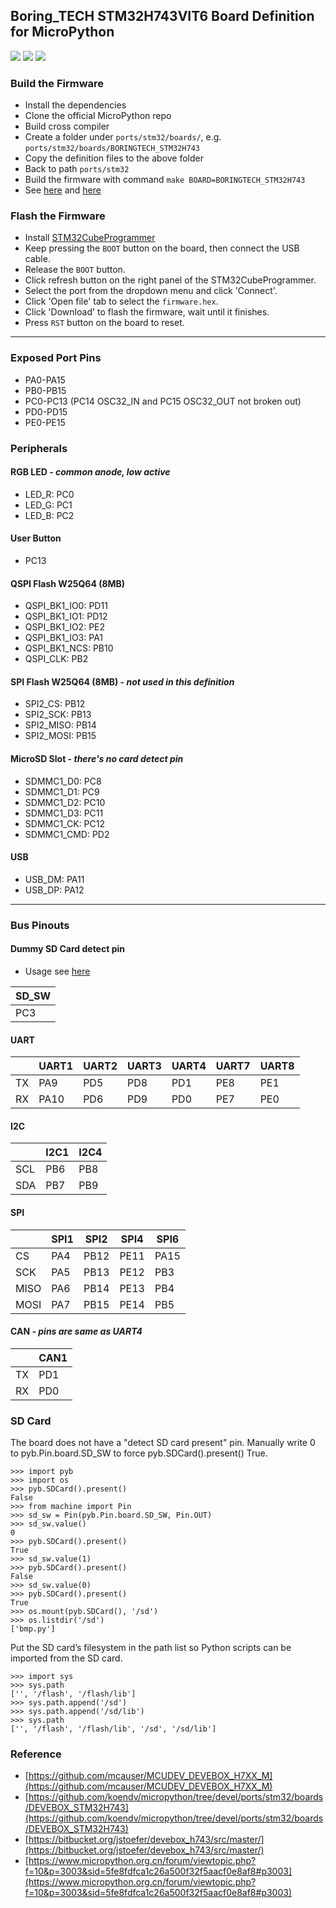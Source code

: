 ## Boring_TECH STM32H743VIT6 Board Definition for MicroPython

![](./docs/front.jpg)
![](./docs/back.jpg)
![](./docs/info.png)

### Build the Firmware
* Install the dependencies
* Clone the official MicroPython repo
* Build cross compiler
* Create a folder under `ports/stm32/boards/`, e.g. `ports/stm32/boards/BORINGTECH_STM32H743`
* Copy the definition files to the above folder
* Back to path `ports/stm32`
* Build the firmware with command `make BOARD=BORINGTECH_STM32H743`
* See [here](https://github.com/micropython/micropython/wiki/Getting-Started)
and [here](https://github.com/micropython/micropython/wiki/Building-Micropython-Binaries)

### Flash the Firmware

* Install [STM32CubeProgrammer](https://www.st.com/zh/development-tools/stm32cubeprog.html)
* Keep pressing the `BOOT` button on the board, then connect the USB cable.
* Release the `BOOT` button.
* Click refresh button on the right panel of the STM32CubeProgrammer.
* Select the port from the dropdown menu and click 'Connect'.
* Click 'Open file' tab to select the `firmware.hex`.
* Click 'Download' to flash the firmware, wait until it finishes.
* Press `RST` button on the board to reset.

---

### Exposed Port Pins

* PA0-PA15
* PB0-PB15
* PC0-PC13 (PC14 OSC32_IN and PC15 OSC32_OUT not broken out)
* PD0-PD15
* PE0-PE15

### Peripherals

#### RGB LED - _common anode, low active_

* LED_R: PC0
* LED_G: PC1
* LED_B: PC2

#### User Button

* PC13

#### QSPI Flash W25Q64 (8MB)

* QSPI_BK1_IO0: PD11
* QSPI_BK1_IO1: PD12
* QSPI_BK1_IO2: PE2
* QSPI_BK1_IO3: PA1
* QSPI_BK1_NCS: PB10
* QSPI_CLK: PB2

#### SPI Flash W25Q64 (8MB) - _not used in this definition_

* SPI2_CS: PB12
* SPI2_SCK: PB13
* SPI2_MISO: PB14
* SPI2_MOSI: PB15

#### MicroSD Slot - _there's no card detect pin_

* SDMMC1_D0: PC8
* SDMMC1_D1: PC9
* SDMMC1_D2: PC10
* SDMMC1_D3: PC11
* SDMMC1_CK: PC12
* SDMMC1_CMD: PD2

#### USB

* USB_DM: PA11
* USB_DP: PA12

---

### Bus Pinouts

#### Dummy SD Card detect pin

* Usage see [here](#sd-card)

| SD_SW |
|-------|
| PC3   |

#### UART

|       | UART1 | UART2 | UART3 | UART4 | UART7 | UART8 |
|-------|-------|-------|-------|-------|-------|-------|
|  TX   |  PA9  |  PD5  |  PD8  |  PD1  |  PE8  |  PE1  |
|  RX   |  PA10 |  PD6  |  PD9  |  PD0  |  PE7  |  PE0  |

#### I2C

|       | I2C1  |  I2C4 |
|-------|-------|-------|
|  SCL  |  PB6  |  PB8  |
|  SDA  |  PB7  |  PB9  |

#### SPI

|       | SPI1  | SPI2  | SPI4  | SPI6  |
|-------|-------|-------|-------|-------|
|  CS   |  PA4  |  PB12 |  PE11 |  PA15 |
|  SCK  |  PA5  |  PB13 |  PE12 |  PB3  |
|  MISO |  PA6  |  PB14 |  PE13 |  PB4  |
|  MOSI |  PA7  |  PB15 |  PE14 |  PB5  |

#### CAN - _pins are same as UART4_

|    | CAN1|
|----|-----|
| TX | PD1 |
| RX | PD0 |

### SD Card

The board does not have a "detect SD card present" pin.
Manually write 0 to pyb.Pin.board.SD_SW to force pyb.SDCard().present() True.

```
>>> import pyb
>>> import os
>>> pyb.SDCard().present()
False
>>> from machine import Pin
>>> sd_sw = Pin(pyb.Pin.board.SD_SW, Pin.OUT)
>>> sd_sw.value()
0
>>> pyb.SDCard().present()
True
>>> sd_sw.value(1)
>>> pyb.SDCard().present()
False
>>> sd_sw.value(0)
>>> pyb.SDCard().present()
True
>>> os.mount(pyb.SDCard(), '/sd')
>>> os.listdir('/sd')
['bmp.py']
```

Put the SD card’s filesystem in the path list so Python scripts can be imported from the SD card.

```
>>> import sys
>>> sys.path
['', '/flash', '/flash/lib']
>>> sys.path.append('/sd')
>>> sys.path.append('/sd/lib')
>>> sys.path
['', '/flash', '/flash/lib', '/sd', '/sd/lib']
```

### Reference

* [https://github.com/mcauser/MCUDEV_DEVEBOX_H7XX_M](https://github.com/mcauser/MCUDEV_DEVEBOX_H7XX_M)
* [https://github.com/koendv/micropython/tree/devel/ports/stm32/boards/DEVEBOX_STM32H743](https://github.com/koendv/micropython/tree/devel/ports/stm32/boards/DEVEBOX_STM32H743)
* [https://bitbucket.org/jstoefer/devebox_h743/src/master/](https://bitbucket.org/jstoefer/devebox_h743/src/master/)
* [https://www.micropython.org.cn/forum/viewtopic.php?f=10&p=3003&sid=5fe8fdfca1c26a500f32f5aacf0e8af8#p3003](https://www.micropython.org.cn/forum/viewtopic.php?f=10&p=3003&sid=5fe8fdfca1c26a500f32f5aacf0e8af8#p3003)
